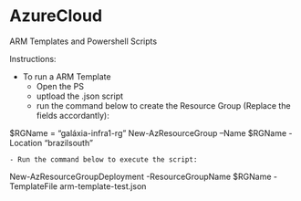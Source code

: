 # AzureCloud

ARM Templates and Powershell Scripts

Instructions:

- To run a ARM Template
	- Open the PS
	- uptload the .json script
	- run the command below to create the Resource Group (Replace the fields accordantly):

$RGName = “galáxia-infra1-rg”
New-AzResourceGroup –Name $RGName -Location “brazilsouth”

	- Run the command below to execute the script:

New-AzResourceGroupDeployment -ResourceGroupName $RGName -TemplateFile arm-template-test.json

